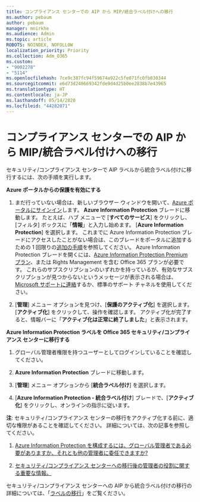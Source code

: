 ```yaml
---
title: コンプライアンス センターでの AIP から MIP/統合ラベル付けへの移行
ms.author: pebaum
author: pebaum
manager: mnirkhe
ms.audience: Admin
ms.topic: article
ROBOTS: NOINDEX, NOFOLLOW
localization_priority: Priority
ms.collection: Adm_O365
ms.custom:
- "9002278"
- "5114"
ms.openlocfilehash: 7ce9c387fc94f59674a922c5fe071fc0fb030344
ms.sourcegitcommit: e6d73d240669342fde9d4d25b0ee2838b7e43965
ms.translationtype: HT
ms.contentlocale: ja-JP
ms.lasthandoff: 05/14/2020
ms.locfileid: "44282071"
---
```

# <a name="migration-from-aip-to-mipunified-labeling-in-the-compliance-center"></a>コンプライアンス センターでの AIP から MIP/統合ラベル付けへの移行

セキュリティ/コンプライアンス センターで AIP ラベルから統合ラベル付けに移行するには、次の手順を実行します。

**Azure ポータルからの保護を有効にする**

1. まだ行っていない場合は、新しいブラウザー ウィンドウを開いて、[Azure ポータルにサインイン](https://docs.microsoft.com/azure/information-protection/deploy-use/configure-policy#signing-in-to-the-azure-portal)します。 **Azure Information Protection** ブレードに移動します。 たとえば、ハブ メニューで [**すべてのサービス**] をクリックし、[フィルタ] ボックスに「**情報**」と入力し始めます。 [**Azure Information Protection**] を選択します。 これまでに Azure Information Protection ブレードにアクセスしたことがない場合は、このブレードをポータルに追加するための 1 回限りの[追加の手順](https://docs.microsoft.com/azure/information-protection/deploy-use/configure-policy#to-access-the-azure-information-protection-blade-for-the-first-time)を参照してください。 Azure Information Protection ブレードを開くには、[Azure Information Protection Premium プラン](https://www.microsoft.com/cloud-platform/azure-information-protection-pricing)、または Rights Management を含む Office 365 プランが必要です。 これらのサブスクリプションのいずれかを持っているが、有効なサブスクリプションが見つからないというメッセージが表示される場合は、[Microsoft サポートに連絡](https://docs.microsoft.com/azure/information-protection/get-started/information-support#to-contact-microsoft-support)するか、標準のサポート チャネルを使用してください。

2. [**管理**] メニュー オプションを見つけ、[**保護のアクティブ化**] を選択します。 [**アクティブ化**] をクリックして、操作を確認します。 アクティブ化が完了すると、情報バーに「**アクティブ化は正常に終了しました**」と表示されます。

**Azure Information Protection ラベルを Office 365 セキュリティ/コンプライアンス センターに移行する**

1. グローバル管理者権限を持つユーザーとしてログインしていることを確認してください。

2. **Azure Information Protection** ブレードに移動します。

3. [**管理**] メニュー オプションから [**統合ラベル付け**] を選択します。

4. [**Azure Information Protection - 統合ラベル付け**] ブレードで、[**アクティブ化**] をクリックし、オンラインの指示に従います。

**注**: セキュリティ/コンプライアンス センターの移行をアクティブ化する前に、適切な権限があることを確認してください。 詳細については、次の記事を参照してください。

1. [Azure Information Protection を構成するには、グローバル管理者である必要がありますか、それとも他の管理者に委任できますか?](https://docs.microsoft.com/azure/information-protection/faqs#do-you-need-to-be-a-global-admin-to-configure-azure-information-protection-or-can-i-delegate-to-other-administrators)

2. [セキュリティ/コンプライアンス センターへの移行後の管理者の役割に関する重要な情報。](https://docs.microsoft.com/azure/information-protection/configure-policy-migrate-labels#important-information-about-administrative-roles)

セキュリティ/コンプライアンス センターへの AIP から統合ラベル付けの移行の詳細については、「[ラベルの移行](https://docs.microsoft.com/azure/information-protection/configure-policy-migrate-labels)」をご覧ください。
